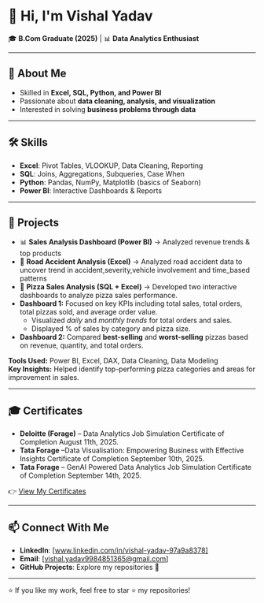 # 👋 Hi, I'm Vishal Yadav  

🎓 **B.Com Graduate (2025)** | 📊 **Data Analytics Enthusiast**  

---

## 🚀 About Me  
- Skilled in **Excel, SQL, Python, and Power BI**  
- Passionate about **data cleaning, analysis, and visualization**  
- Interested in solving **business problems through data**  

---

## 🛠️ Skills  
- **Excel**: Pivot Tables, VLOOKUP, Data Cleaning, Reporting  
- **SQL**: Joins, Aggregations, Subqueries, Case When  
- **Python**: Pandas, NumPy, Matplotlib (basics of Seaborn)  
- **Power BI**: Interactive Dashboards & Reports  

---

## 📂 Projects  
- 📊 **Sales Analysis Dashboard (Power BI)** → Analyzed revenue trends & top products 
- 👥 **Road Accident Analysis (Excel)** → Analyzed road accident data to uncover trend in accident,severity,vehicle involvement and time_based patterns  
- 🍕 **Pizza Sales Analysis (SQL + Excel)** → Developed two interactive dashboards to analyze pizza sales performance.  
- **Dashboard 1:** Focused on key KPIs including total sales, total orders, total pizzas sold, and average order value.  
  - Visualized *daily* and *monthly trends* for total orders and sales.  
  - Displayed % of sales by category and pizza size.  
- **Dashboard 2:** Compared **best-selling** and **worst-selling** pizzas based on revenue, quantity, and total orders.  

**Tools Used:** Power BI, Excel, DAX, Data Cleaning, Data Modeling  
**Key Insights:** Helped identify top-performing pizza categories and areas for improvement in sales.
 

---

## 🎓 Certificates  
- **Deloitte (Forage)** – Data Analytics Job Simulation
Certificate of Completion
August 11th, 2025.  
- **Tata Forage** –Data Visualisation: Empowering Business
with Effective Insights
Certificate of Completion
September 10th, 2025.
 - **Tata Forage** –  GenAI Powered Data Analytics Job Simulation
Certificate of Completion
September 14th, 2025.

👉 [View My Certificates](https://github.com/Vishal1365/Certificates)  

---

## 📫 Connect With Me  
- **LinkedIn**: [www.linkedin.com/in/vishal-yadav-97a9a8378]  
- **Email**: [vishal.yadav9984851365@gmail.com]  
- **GitHub Projects**: Explore my repositories 🚀  

---

⭐ If you like my work, feel free to star ⭐ my repositories!
